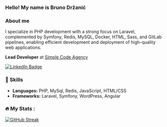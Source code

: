 ### Hello! My name is Bruno Držanić
### About me
I specialize in PHP development with a strong focus on Laravel, complemented by Symfony, Redis, MySQL, Docker, HTML, Sass, and GitLab pipelines, enabling efficient development and deployment of high-quality web applications.

**Lead Developer** at [Simple Code Agency](https://simple-code.agency)

<div id="badges">
  <a href="https://www.linkedin.com/in/drzanicbruno/"><img src="https://img.shields.io/badge/LinkedIn-blue?style=for-the-badge&logo=linkedin&logoColor=white" alt="LinkedIn Badge"/></a>
</div>

### 🚀 Skills
- **Languages:** PHP, MySql, Redis, JavaScript, HTML/CSS
- **Frameworks:** Laravel, Symfony, WordPress, Angular

### :fire: My Stats :
[![GitHub Streak](https://streak-stats.demolab.com?user=sc-bruno&theme=transparent&hide_border=true&date_format=M%20j%5B%2C%20Y%5D&mode=weekly)](https://git.io/streak-stats)

<!--
**sc-bruno/sc-bruno** is a ✨ _special_ ✨ repository because its `README.md` (this file) appears on your GitHub profile.

Here are some ideas to get you started:

- 🔭 I’m currently working on ...
- 🌱 I’m currently learning ...
- 👯 I’m looking to collaborate on ...
- 🤔 I’m looking for help with ...
- 💬 Ask me about ...
- 📫 How to reach me: ...
- 😄 Pronouns: ...
- ⚡ Fun fact: ...
-->
